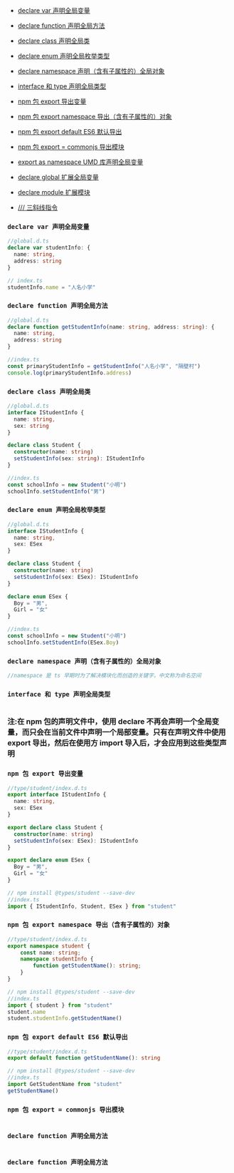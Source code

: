 
* [declare var 声明全局变量](#declare-var)
* [declare function 声明全局方法](#declare-function)
* [declare class 声明全局类](#declare-class)
* [declare enum 声明全局枚举类型](#declare-enum)
* [declare namespace 声明（含有子属性的）全局对象](#declare-namespace)
* [interface 和 type 声明全局类型](#interface-type)

* [npm 包 export 导出变量](#npm-export)
* [npm 包 export namespace 导出（含有子属性的）对象](#npm-export-namespace)
* [npm 包 export default ES6 默认导出](#npm-export-default-ES6)
* [npm 包 export = commonjs 导出模块](#npm-export-commonjs)

* [export as namespace UMD 库声明全局变量](#typescript-stage)
* [declare global 扩展全局变量](#typescript-stage)
* [declare module 扩展模块](#typescript-stage)
* [/// <reference /> 三斜线指令](#typescript-stage)

### <a id="declare-var"></a> `declare var 声明全局变量`
```ts
//global.d.ts
declare var studentInfo: {
  name: string,
  address: string
}

// index.ts
studentInfo.name = "人名小学"

```

### <a id="declare-function"></a> `declare function 声明全局方法`
```ts
//global.d.ts
declare function getStudentInfo(name: string, address: string): {
  name: string,
  address: string
}

//index.ts
const primaryStudentInfo = getStudentInfo("人名小学", "隔壁村")
console.log(primaryStudentInfo.address)
```

### <a id="declare-class"></a> `declare class 声明全局类`
```ts
//global.d.ts
interface IStudentInfo {
  name: string,
  sex: string
}

declare class Student {
  constructor(name: string)
  setStudentInfo(sex: string): IStudentInfo
}

//index.ts
const schoolInfo = new Student("小明")
schoolInfo.setStudentInfo("男")

```

### <a id="declare-enum"></a> `declare enum 声明全局枚举类型`
```ts
//global.d.ts
interface IStudentInfo {
  name: string,
  sex: ESex
}

declare class Student {
  constructor(name: string)
  setStudentInfo(sex: ESex): IStudentInfo
}

declare enum ESex {
  Boy = "男",
  Girl = "女"
}

//index.ts
const schoolInfo = new Student("小明")
schoolInfo.setStudentInfo(ESex.Boy)
```


### <a id="declare-namespace"></a> `declare namespace 声明（含有子属性的）全局对象`
```ts
//namespace 是 ts 早期时为了解决模块化而创造的关键字，中文称为命名空间
```

### <a id="interface-type"></a> `interface 和 type 声明全局类型`
```ts

```


### 注:在 npm 包的声明文件中，使用 declare 不再会声明一个全局变量，而只会在当前文件中声明一个局部变量。只有在声明文件中使用 export 导出，然后在使用方 import 导入后，才会应用到这些类型声明
### <a id="npm-export"></a> `npm 包 export 导出变量`
```ts
//type/student/index.d.ts
export interface IStudentInfo {
  name: string,
  sex: ESex
}

export declare class Student {
  constructor(name: string)
  setStudentInfo(sex: ESex): IStudentInfo
}

export declare enum ESex {
  Boy = "男",
  Girl = "女"
}

// npm install @types/student --save-dev
//index.ts
import { IStudentInfo, Student, ESex } from "student"

```

### <a id="npm-export-namespace"></a> `npm 包 export namespace 导出（含有子属性的）对象`
```ts
//type/student/index.d.ts
export namespace student {
    const name: string;
    namespace studentInfo {
        function getStudentName(): string;
    }
}

// npm install @types/student --save-dev
//index.ts
import { student } from "student"
student.name
student.studentInfo.getStudentName()
```

### <a id="npm-export-default-ES6"></a> `npm 包 export default ES6 默认导出`
```ts
//type/student/index.d.ts
export default function getStudentName(): string

// npm install @types/student --save-dev
//index.ts
import GetStudentName from "student"
getStudentName()
```

### <a id="npm-export-commonjs"></a> `npm 包 export = commonjs 导出模块`
```ts

```

### <a id="declare-function"></a> `declare function 声明全局方法`
```ts

```

### <a id="declare-function"></a> `declare function 声明全局方法`
```ts

```